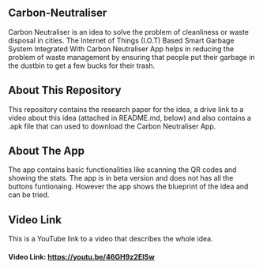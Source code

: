 ## Carbon-Neutraliser
Carbon Neutraliser is an idea to solve the problem of cleanliness or waste disposal in cities. The Internet of Things (I.O.T) Based Smart Garbage System Integrated With Carbon Neutraliser App helps in reducing the problem of waste management by ensuring that people put their garbage in the dustbin to get a few bucks for their trash. 

## About This Repository
This repository contains the research paper for the idea, a drive link to a video about this idea (attached in README.md, below) and also contains a .apk file that can used to download the Carbon Neutraliser App.

## About The App
The app contains basic functionalities like scanning the QR codes and showing the stats. The app is in beta version and does not has all the buttons funtionaing.  However the app shows the blueprint of the idea and can be tried.

## Video Link
 This is a YouTube link to a video that describes the whole idea.
#### Video Link: https://youtu.be/46GH9z2EISw
 
